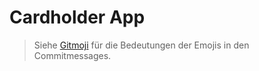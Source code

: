 # Cardholder App

> Siehe [Gitmoji](https://gitmoji.carloscuesta.me/) für die Bedeutungen der Emojis in den Commitmessages.
